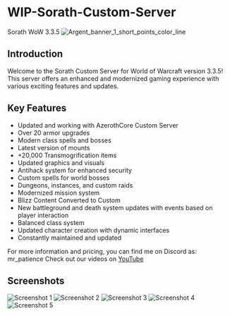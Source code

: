 # WIP-Sorath-Custom-Server
Sorath WoW 3.3.5
![Argent_banner_1_short_points_color_line](https://github.com/jedagutavito/WIP-Sorath-Custom-Server/assets/73094194/90a0318f-51d1-47e4-b477-e73aace70858)

## Introduction

Welcome to the Sorath Custom Server for World of Warcraft version 3.3.5! This server offers an enhanced and modernized gaming experience with various exciting features and updates.

## Key Features

- Updated and working with AzerothCore Custom Server
- Over 20 armor upgrades
- Modern class spells and bosses
- Latest version of mounts
- +20,000 Transmogrification items
- Updated graphics and visuals
- Antihack system for enhanced security
- Custom spells for world bosses
- Dungeons, instances, and custom raids
- Modernized mission system
- Blizz Content Converted to Custom
- New battleground and death system updates with events based on player interaction
- Balanced class system
- Updated character creation with dynamic interfaces
- Constantly maintained and updated

For more information and pricing, you can find me on Discord as: mr_patience
Check out our videos on [YouTube](https://www.youtube.com/@sorathwow2436)

## Screenshots

![Screenshot 1](https://github.com/jedagutavito/WIP-Sorath-Custom-Server/assets/73094194/e02af366-c8c4-4694-b1ee-9329890228da)
![Screenshot 2](https://github.com/jedagutavito/WIP-Sorath-Custom-Server/assets/73094194/85575915-1b54-4087-95f6-23802a0f8f46)
![Screenshot 3](https://github.com/jedagutavito/WIP-Sorath-Custom-Server/assets/73094194/1a2c5226-6ad8-42ff-bd84-f4209178a64b)
![Screenshot 4](https://github.com/jedagutavito/WIP-Sorath-Custom-Server/assets/73094194/9d6a4640-6bda-4571-9cc4-f520c7c76854)
![Screenshot 5](https://github.com/jedagutavito/WIP-Sorath-Custom-Server/assets/73094194/736fbfd0-7ea4-4bac-819e-e1616df410fc)
